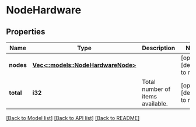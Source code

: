 # NodeHardware

## Properties
Name | Type | Description | Notes
------------ | ------------- | ------------- | -------------
**nodes** | [**Vec<::models::NodeHardwareNode>**](NodeHardwareNode.md) |  | [optional] [default to null]
**total** | **i32** | Total number of items available. | [optional] [default to null]

[[Back to Model list]](../README.md#documentation-for-models) [[Back to API list]](../README.md#documentation-for-api-endpoints) [[Back to README]](../README.md)


